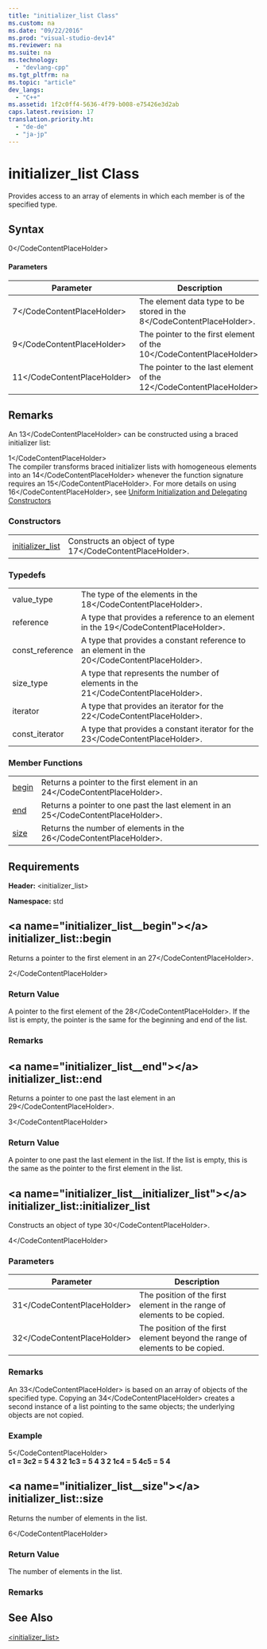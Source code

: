 ```yaml
---
title: "initializer_list Class"
ms.custom: na
ms.date: "09/22/2016"
ms.prod: "visual-studio-dev14"
ms.reviewer: na
ms.suite: na
ms.technology: 
  - "devlang-cpp"
ms.tgt_pltfrm: na
ms.topic: "article"
dev_langs: 
  - "C++"
ms.assetid: 1f2c0ff4-5636-4f79-b008-e75426e3d2ab
caps.latest.revision: 17
translation.priority.ht: 
  - "de-de"
  - "ja-jp"
---
```

# initializer_list Class
Provides access to an array of elements in which each member is of the specified type.  
  
## Syntax  
  
<CodeContentPlaceHolder>0\</CodeContentPlaceHolder>  
#### Parameters  
  
|Parameter|Description|  
|---------------|-----------------|  
|<CodeContentPlaceHolder>7\</CodeContentPlaceHolder>|The element data type to be stored in the <CodeContentPlaceHolder>8\</CodeContentPlaceHolder>.|  
|<CodeContentPlaceHolder>9\</CodeContentPlaceHolder>|The pointer to the first element of the <CodeContentPlaceHolder>10\</CodeContentPlaceHolder>.|  
|<CodeContentPlaceHolder>11\</CodeContentPlaceHolder>|The pointer to the last element of the <CodeContentPlaceHolder>12\</CodeContentPlaceHolder>.|  
  
## Remarks  
 An <CodeContentPlaceHolder>13\</CodeContentPlaceHolder> can be constructed using a braced initializer list:  
  
<CodeContentPlaceHolder>1\</CodeContentPlaceHolder>  
 The compiler transforms braced initializer lists with homogeneous elements into an <CodeContentPlaceHolder>14\</CodeContentPlaceHolder> whenever the function signature requires an <CodeContentPlaceHolder>15\</CodeContentPlaceHolder>. For more details on using <CodeContentPlaceHolder>16\</CodeContentPlaceHolder>, see [Uniform Initialization and Delegating Constructors](../vs140/uniform-initialization-and-delegating-constructors.md)  
  
### Constructors  
  
|||  
|-|-|  
|[initializer_list](../vs140/forward_list-class.md#forward_list__forward_list)|Constructs an object of type <CodeContentPlaceHolder>17\</CodeContentPlaceHolder>.|  
  
### Typedefs  
  
|||  
|-|-|  
|value_type|The type of the elements in the <CodeContentPlaceHolder>18\</CodeContentPlaceHolder>.|  
|reference|A type that provides a reference to an element in the <CodeContentPlaceHolder>19\</CodeContentPlaceHolder>.|  
|const_reference|A type that provides a constant reference to an element in the <CodeContentPlaceHolder>20\</CodeContentPlaceHolder>.|  
|size_type|A type that represents the number of elements in the <CodeContentPlaceHolder>21\</CodeContentPlaceHolder>.|  
|iterator|A type that provides an iterator for the <CodeContentPlaceHolder>22\</CodeContentPlaceHolder>.|  
|const_iterator|A type that provides a constant iterator for the <CodeContentPlaceHolder>23\</CodeContentPlaceHolder>.|  
  
### Member Functions  
  
|||  
|-|-|  
|[begin](#initializer_list__begin)|Returns a pointer to the first element in an <CodeContentPlaceHolder>24\</CodeContentPlaceHolder>.|  
|[end](#initializer_list__end)|Returns a pointer to one past the last element in an <CodeContentPlaceHolder>25\</CodeContentPlaceHolder>.|  
|[size](#initializer_list__size)|Returns the number of elements in the <CodeContentPlaceHolder>26\</CodeContentPlaceHolder>.|  
  
## Requirements  
 **Header:** \<initializer_list>  
  
 **Namespace:** std  
  
##  \<a name="initializer_list__begin">\</a>  initializer_list::begin  
 Returns a pointer to the first element in an <CodeContentPlaceHolder>27\</CodeContentPlaceHolder>.  
  
<CodeContentPlaceHolder>2\</CodeContentPlaceHolder>  
### Return Value  
 A pointer to the first element of the <CodeContentPlaceHolder>28\</CodeContentPlaceHolder>. If the list is empty, the pointer is the same for the beginning and end of the list.  
  
### Remarks  
  
##  \<a name="initializer_list__end">\</a>  initializer_list::end  
 Returns a pointer to one past the last element in an <CodeContentPlaceHolder>29\</CodeContentPlaceHolder>.  
  
<CodeContentPlaceHolder>3\</CodeContentPlaceHolder>  
### Return Value  
 A pointer to one past the last element in the list. If the list is empty, this is the same as the pointer to the first element in the list.  
  
##  \<a name="initializer_list__initializer_list">\</a>  initializer_list::initializer_list  
 Constructs an object of type <CodeContentPlaceHolder>30\</CodeContentPlaceHolder>.  
  
<CodeContentPlaceHolder>4\</CodeContentPlaceHolder>  
### Parameters  
  
|Parameter|Description|  
|---------------|-----------------|  
|<CodeContentPlaceHolder>31\</CodeContentPlaceHolder>|The position of the first element in the range of elements to be copied.|  
|<CodeContentPlaceHolder>32\</CodeContentPlaceHolder>|The position of the first element beyond the range of elements to be copied.|  
  
### Remarks  
 An <CodeContentPlaceHolder>33\</CodeContentPlaceHolder> is based on an array of objects of the specified type. Copying an <CodeContentPlaceHolder>34\</CodeContentPlaceHolder> creates a second instance of a list pointing to the same objects; the underlying objects are not copied.  
  
### Example  
  
<CodeContentPlaceHolder>5\</CodeContentPlaceHolder>  
  **c1 = 3c2 = 5 4 3 2 1c3 = 5 4 3 2 1c4 = 5 4c5 = 5 4**    
##  \<a name="initializer_list__size">\</a>  initializer_list::size  
 Returns the number of elements in the list.  
  
<CodeContentPlaceHolder>6\</CodeContentPlaceHolder>  
### Return Value  
 The number of elements in the list.  
  
### Remarks  
  
## See Also  
 [\<initializer_list>](../vs140/-forward_list-.md)